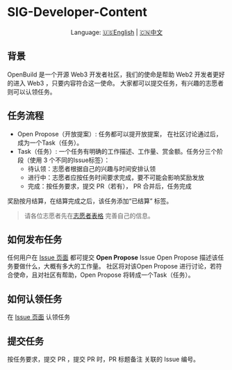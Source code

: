 # SIG-Developer-Content

<div align="center">Language:  <a href="https://github.com/openbuildxyz/SIG-Developer-Content">🇺🇸English</a> | <a href="https://github.com/openbuildxyz/SIG-Developer-Content/blob/main/README_zh.md">🇨🇳中文</a> </div>

## 背景

OpenBuild 是一个开源 Web3 开发者社区，我们的使命是帮助 Web2 开发者更好的进入 Web3 ，只要内容符合这一使命。
大家都可以提交任务，有兴趣的志愿者则可以认领任务。

## 任务流程

* Open Propose（开放提案）: 任务都可以提开放提案， 在社区讨论通过后，成为一个Task（任务）。
* Task（任务）: 一个任务有明确的工作描述、工作量、赏金额。任务分三个阶段（使用 3 个不同的Issue标签）：
  * 待认领：志愿者根据自己的兴趣与时间安排认领 
  * 进行中：志愿者应按任务时间要求完成，要不可能会影响奖励发放
  * 完成：按任务要求，提交 PR（若有）， PR 合并后，任务完成


奖励按月结算，在结算完成之后，该任务添加“已结算” 标签。
> 请各位志愿者先在[志愿者表格](https://www.notion.so/openbuild/9dd3778c1c9a44c686d36ef1b067ff19?v=790d75de4aa041a59d3fc6814bd2d041&pvs=4) 完善自己的信息。

## 如何发布任务
任何用户在 [Issue 页面](https://github.com/openbuildxyz/web3-content/issues) 都可提交 **Open Propose** Issue 
Open Propose 描述该任务要做什么，大概有多大的工作量。
社区将对该Open Propose 进行讨论，若符合使命，且对社区有帮助，Open Propose 将转成一个Task（任务）。


## 如何认领任务

在 [Issue 页面](https://github.com/openbuildxyz/web3-content/issues)  认领任务


## 提交任务
按任务要求，提交 PR ，提交 PR 时，PR 标题备注 关联的 Issue 编号。







